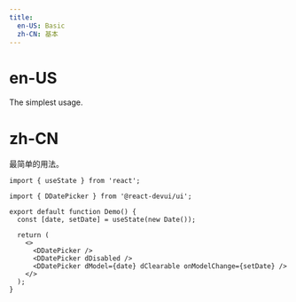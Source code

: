 ```yaml
---
title:
  en-US: Basic
  zh-CN: 基本
---
```


# en-US

The simplest usage.

# zh-CN

最简单的用法。

```tsx
import { useState } from 'react';

import { DDatePicker } from '@react-devui/ui';

export default function Demo() {
  const [date, setDate] = useState(new Date());

  return (
    <>
      <DDatePicker />
      <DDatePicker dDisabled />
      <DDatePicker dModel={date} dClearable onModelChange={setDate} />
    </>
  );
}
```
